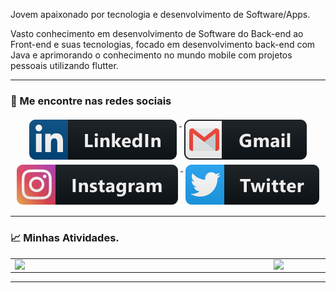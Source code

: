 
Jovem apaixonado por tecnologia e desenvolvimento de Software/Apps.

Vasto conhecimento em desenvolvimento de Software do Back-end ao Front-end e suas tecnologias, focado em desenvolvimento back-end com Java e aprimorando o conhecimento no mundo mobile com projetos pessoais utilizando flutter.

---
### 📢 Me encontre nas redes sociais


<p align="center">
  
   <a href="https://www.linkedin.com/in/abraão-souza-ribeiro/">
    <img src="https://raw.githubusercontent.com/abraaoribeiro/abraaoribeiro/master/svg/social/linkedin.svg" alt="LinkedIn" style="vertical-align:top; margin:4px">
  </a>

  <a href="abraaohdg@gmail.com">
    <img src="https://raw.githubusercontent.com/abraaoribeiro/abraaoribeiro/master/svg/social/gmail.svg" alt="gmail" style="vertical-align:top; margin:4px">
  </a>
  
 <a href="https://www.instagram.com/_abraaoribeiro/">
    <img src="https://raw.githubusercontent.com/abraaoribeiro/abraaoribeiro/master/svg/social/instagram.svg" alt="Instagram" style="vertical-align:top; margin:4px">
  </a>

  <a href="https://twitter.com/abraaosribeiro">
    <img src="https://raw.githubusercontent.com/abraaoribeiro/abraaoribeiro/master/svg/social/twitter.svg" alt="Twitter" style="vertical-align:top; margin:4px">
  </a>  

<hr>

### 📈 Minhas Atividades.

<center>
<table>
  <tr>
      <td><img width="400px" align="left" src="https://github-readme-stats.vercel.app/api/top-langs/?username=abraaoribeiro&hide=html&layout=compact&show_icons=true&title_color=fff&icon_color=79ff97&text_color=9f9f9f&bg_color=151515" /></td>
      <td><img width="400px" align="left" src="https://github-readme-stats.vercel.app/api?username=abraaoribeiro&show_icons=true&title_color=fff&icon_color=79ff97&text_color=9f9f9f&bg_color=151515" /></td>
  </tr>  
</table>
</center>

*************

<br />
